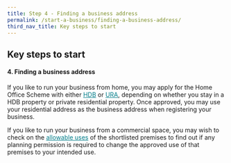 ```yaml
---
title: Step 4 - Finding a business address
permalink: /start-a-business/finding-a-business-address/
third_nav_title: Key steps to start
---
```


## Key steps to start

#### 4. Finding a business address

If you like to run your business from home, you may apply for the Home Office Scheme with either <a href="https://www.hdb.gov.sg/cs/infoweb/residential/living-in-an-hdb-flat/home-business/home-offce-scheme" target="_blank" style="color:#037e8a">HDB</a> or <a href="https://www.ura.gov.sg/Corporate/Guidelines/Home-Business/Home-Office-Scheme" target="_blank" style="color:#037e8a">URA</a>, depending on whether you stay in a HDB property or private residential property. Once approved, you may use your residential address as the business address when registering your business.

If you like to run your business from a commercial space, you may wish to check on the <a href="https://www.ura.gov.sg/maps/" target="_blank" style="color:#037e8a">allowable uses</a> of the shortlisted premises to find out if any planning permission is required to change the approved use of that premises to your intended use. 
